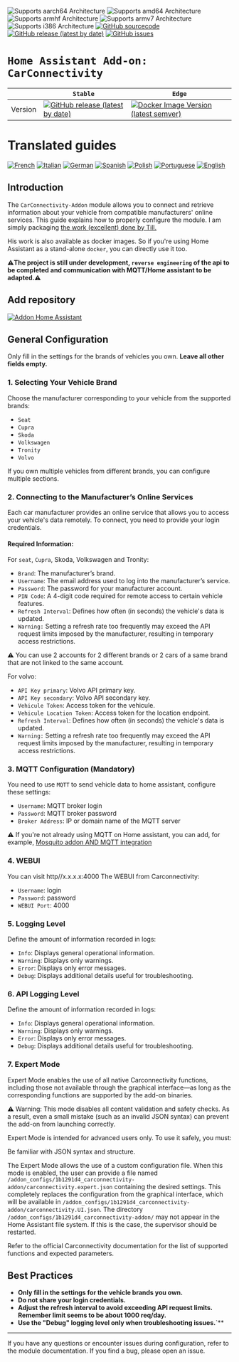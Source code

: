 ![Supports aarch64 Architecture][aarch64-shield]
![Supports amd64 Architecture][amd64-shield]
![Supports armhf Architecture][armhf-shield]
![Supports armv7 Architecture][armv7-shield]
![Supports i386 Architecture][i386-shield]
[![GitHub sourcecode](https://img.shields.io/badge/Source-GitHub-green)](https://github.com/Pulpyyyy/carconnectivity-addon/)
[![GitHub release (latest by date)](https://img.shields.io/github/v/release/Pulpyyyy/carconnectivity-addon)](https://github.com/Pulpyyyy/carconnectivity-addon/releases/latest)
[![GitHub issues](https://img.shields.io/github/issues/Pulpyyyy/carconnectivity-addon)](https://github.com/Pulpyyyy/carconnectivity-addon/issues)

[aarch64-shield]: https://img.shields.io/badge/aarch64-yes-green.svg
[amd64-shield]: https://img.shields.io/badge/amd64-yes-green.svg
[armhf-shield]: https://img.shields.io/badge/armhf-yes-green.svg
[armv7-shield]: https://img.shields.io/badge/armv7-yes-green.svg
[i386-shield]: https://img.shields.io/badge/i386-yes-green.svg

# `Home Assistant Add-on: CarConnectivity`

|         | `Stable`                                                                                                                         | `Edge`                                                                                                                                         |
| ------- | ------------------------------------------------------------------------------------------------------------------------------ | -------------------------------------------------------------------------------------------------------------------------------------------- |
| Version | [![GitHub release (latest by date)](https://img.shields.io/docker/v/pulpyyyy/carconnectivity-addon-amd64?&sort=date&label=&style=for-the-badge)](https://github.com/pulpyyyy/carconnectivity-addon/releases) | [![Docker Image Version (latest semver)](https://img.shields.io/docker/v/pulpyyyy/carconnectivity-addon-edge-amd64?&sort=date&label=&style=for-the-badge)](https://github.com/Pulpyyyy/carconnectivity-addon/blob/main/carconnectivity-addon-edge/CHANGELOG.md) |

# Translated guides

[![French](https://raw.githubusercontent.com/Pulpyyyy/carconnectivity-addon/refs/heads/main/.github/img/FR.svg)](https://github.com/Pulpyyyy/carconnectivity-addon/blob/main/README.fr.md)
[![Italian](https://raw.githubusercontent.com/Pulpyyyy/carconnectivity-addon/refs/heads/main/.github/img/IT.svg)](https://github.com/Pulpyyyy/carconnectivity-addon/blob/main/README.it.md)
[![German](https://raw.githubusercontent.com/Pulpyyyy/carconnectivity-addon/refs/heads/main/.github/img/DE.svg)](https://github.com/Pulpyyyy/carconnectivity-addon/blob/main/README.de.md)
[![Spanish](https://raw.githubusercontent.com/Pulpyyyy/carconnectivity-addon/refs/heads/main/.github/img/ES.svg)](https://github.com/Pulpyyyy/carconnectivity-addon/blob/main/README.es.md)
[![Polish](https://raw.githubusercontent.com/Pulpyyyy/carconnectivity-addon/refs/heads/main/.github/img/PL.svg)](https://github.com/Pulpyyyy/carconnectivity-addon/blob/main/README.pl.md)
[![Portuguese](https://raw.githubusercontent.com/Pulpyyyy/carconnectivity-addon/refs/heads/main/.github/img/PT.svg)](https://github.com/Pulpyyyy/carconnectivity-addon/blob/main/README.pt.md)
[![English](https://raw.githubusercontent.com/Pulpyyyy/carconnectivity-addon/refs/heads/main/.github/img/US.svg)](https://github.com/Pulpyyyy/carconnectivity-addon/blob/main/README.md)


## Introduction

The `CarConnectivity-Addon` module allows you to connect and retrieve information about your vehicle from compatible manufacturers' online services. This guide explains how to properly configure the module.
I am simply packaging [the work (excellent) done by Till.](https://github.com/tillsteinbach/CarConnectivity)

His work is also available as docker images. So if you're using Home Assistant as a stand-alone `docker`, you can directly use it too.

**⚠️The project is still under development, `reverse engineering` of the api to be completed and communication with MQTT/Home assistant to be adapted.⚠️**

## Add repository

[![Addon Home Assistant](https://raw.githubusercontent.com/Pulpyyyy/carconnectivity-addon/refs/heads/main/.github/img/addon-ha.svg)](https://my.home-assistant.io/redirect/supervisor_add_addon_repository/?repository_url=https%3A%2F%2Fgithub.com%2FPulpyyyy%2Fcarconnectivity-addon)

## General Configuration

Only fill in the settings for the brands of vehicles you own. **Leave all other fields empty.**

### 1. Selecting Your Vehicle Brand
Choose the manufacturer corresponding to your vehicle from the supported brands:
- `Seat`
- `Cupra`
- `Skoda`
- `Volkswagen`
- `Tronity`
- `Volvo`

If you own multiple vehicles from different brands, you can configure multiple sections.

### 2. Connecting to the Manufacturer’s Online Services
Each car manufacturer provides an online service that allows you to access your vehicle's data remotely. To connect, you need to provide your login credentials.

#### Required Information:
For `seat`, `Cupra`, Skoda, Volkswagen and Tronity:
- `Brand`: The manufacturer’s brand.
- `Username`: The email address used to log into the manufacturer’s service.
- `Password`: The password for your manufacturer account.
- `PIN Code`: A 4-digit code required for remote access to certain vehicle features.
- `Refresh Interval`: Defines how often (in seconds) the vehicle's data is updated.
- `Warning:` Setting a refresh rate too frequently may exceed the API request limits imposed by the manufacturer, resulting in temporary access restrictions.

⚠️ You can use 2 accounts for 2 different brands or 2 cars of a same brand that are not linked to the same account.

For volvo:
- `API Key primary`: Volvo API primary key.
- `API Key secondary`: Volvo API secondary key.
- `Vehicule Token`: Access token for the vehicule.
- `Vehicule Location Token`: Access token for the location endpoint.
- `Refresh Interval`: Defines how often (in seconds) the vehicle's data is updated.
- `Warning:` Setting a refresh rate too frequently may exceed the API request limits imposed by the manufacturer, resulting in temporary access restrictions.
  
### 3. MQTT Configuration (Mandatory)
You need to use `MQTT` to send vehicle data to home assistant, configure these settings:
- `Username`: MQTT broker login
- `Password`: MQTT broker password
- `Broker Address`: IP or domain name of the MQTT server

⚠️ If you're not already using MQTT on Home assistant, you can add, for example, [Mosquito addon AND MQTT integration](https://www.home-assistant.io/integrations/mqtt) 

### 4. WEBUI
You can visit http//x.x.x.x:4000 The WEBUI from Carconnectivity:
- `Username`: login
- `Password`: password
- `WEBUI Port`: 4000

### 5. Logging Level
Define the amount of information recorded in logs:
- `Info`: Displays general operational information.
- `Warning`: Displays only warnings.
- `Error`: Displays only error messages.
- `Debug`: Displays additional details useful for troubleshooting.

### 6. API Logging Level
Define the amount of information recorded in logs:
- `Info`: Displays general operational information.
- `Warning`: Displays only warnings.
- `Error`: Displays only error messages.
- `Debug`: Displays additional details useful for troubleshooting.

### 7. Expert Mode
Expert Mode enables the use of all native Carconnectivity functions, including those not available through the graphical interface—as long as the corresponding functions are supported by the add-on binaries.

⚠️ Warning:
This mode disables all content validation and safety checks. As a result, even a small mistake (such as an invalid JSON syntax) can prevent the add-on from launching correctly.

Expert Mode is intended for advanced users only.
To use it safely, you must:

Be familiar with JSON syntax and structure.

The Expert Mode allows the use of a custom configuration file. When this mode is enabled, the user can provide a file named `/addon_configs/1b1291d4_carconnectivity-addon/carconnectivity.expert.json` containing the desired settings. This completely replaces the configuration from the graphical interface, which will be available in `/addon_configs/1b1291d4_carconnectivity-addon/carconnectivity.UI.json`. The directory `/addon_configs/1b1291d4_carconnectivity-addon/` may not appear in the Home Assistant file system. If this is the case, the supervisor should be restarted.

Refer to the official Carconnectivity documentation for the list of supported functions and expected parameters.

## Best Practices
- **Only fill in the settings for the vehicle brands you own.**
- ****Do not share your login credentials.****
- **Adjust the refresh interval to avoid exceeding API request limits. Remember limit seems to be about 1000 req/day.**
- **Use the "Debug" logging level only when troubleshooting issues.**`**

---

If you have any questions or encounter issues during configuration, refer to the module documentation.
If you find a bug, please open an issue.

